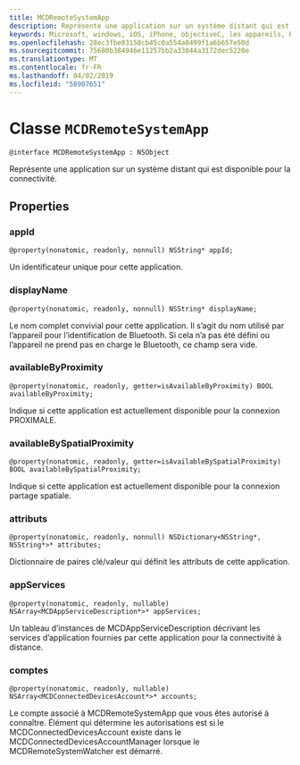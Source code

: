 ```yaml
---
title: MCDRemoteSystemApp
description: Représente une application sur un système distant qui est disponible pour la connectivité.
keywords: Microsoft, windows, iOS, iPhone, objectiveC, les appareils, Project Rome connectés
ms.openlocfilehash: 28ec3fbe03150cb45c0a554a0499f1a6b657e50d
ms.sourcegitcommit: 75680b384946e11257bb2a33044a3172dec5220e
ms.translationtype: MT
ms.contentlocale: fr-FR
ms.lasthandoff: 04/02/2019
ms.locfileid: "58907651"
---
```

# <a name="class-mcdremotesystemapp"></a>Classe `MCDRemoteSystemApp` 

```
@interface MCDRemoteSystemApp : NSObject
```  

Représente une application sur un système distant qui est disponible pour la connectivité.

## <a name="properties"></a>Properties

### <a name="appid"></a>appId
`@property(nonatomic, readonly, nonnull) NSString* appId;`

Un identificateur unique pour cette application.

### <a name="displayname"></a>displayName
`@property(nonatomic, readonly, nonnull) NSString* displayName;`

Le nom complet convivial pour cette application. Il s’agit du nom utilisé par l’appareil pour l’identification de Bluetooth. Si cela n’a pas été défini ou l’appareil ne prend pas en charge le Bluetooth, ce champ sera vide.

### <a name="availablebyproximity"></a>availableByProximity
`@property(nonatomic, readonly, getter=isAvailableByProximity) BOOL availableByProximity;`

Indique si cette application est actuellement disponible pour la connexion PROXIMALE.

### <a name="availablebyspatialproximity"></a>availableBySpatialProximity
`@property(nonatomic, readonly, getter=isAvailableBySpatialProximity) BOOL availableBySpatialProximity;`

Indique si cette application est actuellement disponible pour la connexion partage spatiale.

### <a name="attributes"></a>attributs
`@property(nonatomic, readonly, nonnull) NSDictionary<NSString*, NSString*>* attributes;`

Dictionnaire de paires clé/valeur qui définit les attributs de cette application.

### <a name="appservices"></a>appServices
`@property(nonatomic, readonly, nullable) NSArray<MCDAppServiceDescription*>* appServices;`

Un tableau d’instances de MCDAppServiceDescription décrivant les services d’application fournies par cette application pour la connectivité à distance.

### <a name="accounts"></a>comptes
`@property(nonatomic, readonly, nullable) NSArray<MCDConnectedDevicesAccount*>* accounts;`

Le compte associé à MCDRemoteSystemApp que vous êtes autorisé à connaître. Élément qui détermine les autorisations est si le MCDConnectedDevicesAccount existe dans le MCDConnectedDevicesAccountManager lorsque le MCDRemoteSystemWatcher est démarré.